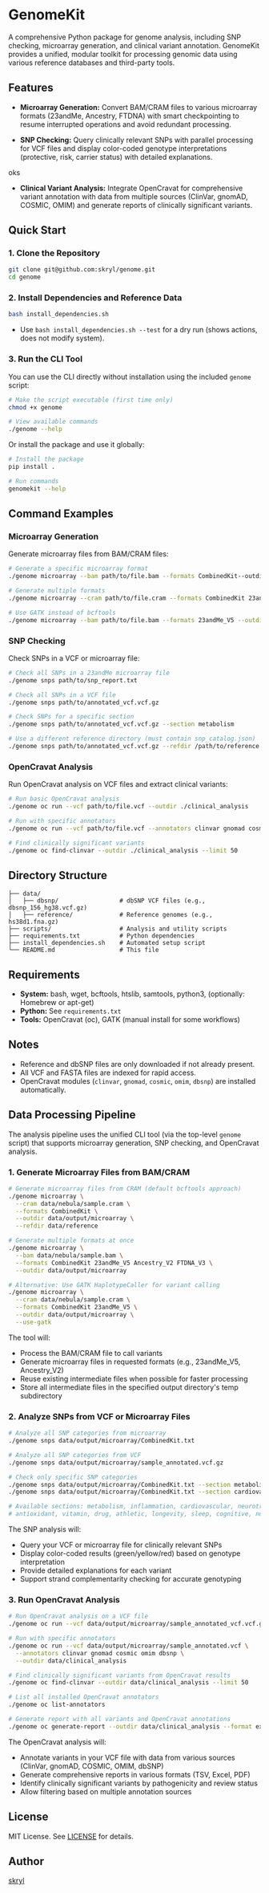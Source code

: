 # GenomeKit

A comprehensive Python package for genome analysis, including SNP checking, microarray generation, and clinical variant annotation. GenomeKit provides a unified, modular toolkit for processing genomic data using various reference databases and third-party tools.

## Features

- **Microarray Generation:** Convert BAM/CRAM files to various microarray formats (23andMe, Ancestry, FTDNA) with smart checkpointing to resume interrupted operations and avoid redundant processing.

- **SNP Checking:** Query clinically relevant SNPs with parallel processing for VCF files and display color-coded genotype interpretations (protective, risk, carrier status) with detailed explanations.

oks
- **Clinical Variant Analysis:** Integrate OpenCravat for comprehensive variant annotation with data from multiple sources (ClinVar, gnomAD, COSMIC, OMIM) and generate reports of clinically significant variants.


## Quick Start

### 1. Clone the Repository
```bash
git clone git@github.com:skryl/genome.git
cd genome
```

### 2. Install Dependencies and Reference Data
```bash
bash install_dependencies.sh
```
- Use `bash install_dependencies.sh --test` for a dry run (shows actions, does not modify system).

### 3. Run the CLI Tool

You can use the CLI directly without installation using the included `genome` script:

```bash
# Make the script executable (first time only)
chmod +x genome

# View available commands
./genome --help
```

Or install the package and use it globally:

```bash
# Install the package
pip install .

# Run commands
genomekit --help
```
## Command Examples

### Microarray Generation

Generate microarray files from BAM/CRAM files:

```bash
# Generate a specific microarray format
./genome microarray --bam path/to/file.bam --formats CombinedKit--outdir ./output

# Generate multiple formats
./genome microarray --cram path/to/file.cram --formats CombinedKit 23andMe_V5 Ancestry_V2 --outdir ./output

# Use GATK instead of bcftools
./genome microarray --bam path/to/file.bam --formats 23andMe_V5 --outdir ./output --use-gatk
```

### SNP Checking

Check SNPs in a VCF or microarray file:

```bash
# Check all SNPs in a 23andMe microarray file
./genome snps path/to/snp_report.txt

# Check all SNPs in a VCF file
./genome snps path/to/annotated_vcf.vcf.gz

# Check SNPs for a specific section
./genome snps path/to/annotated_vcf.vcf.gz --section metabolism

# Use a different reference directory (must contain snp_catalog.json)
./genome snps path/to/annotated_vcf.vcf.gz --refdir /path/to/reference --debug
```

### OpenCravat Analysis

Run OpenCravat analysis on VCF files and extract clinical variants:

```bash
# Run basic OpenCravat analysis
./genome oc run --vcf path/to/file.vcf --outdir ./clinical_analysis

# Run with specific annotators
./genome oc run --vcf path/to/file.vcf --annotators clinvar gnomad cosmic --outdir ./clinical_analysis

# Find clinically significant variants
./genome oc find-clinvar --outdir ./clinical_analysis --limit 50
```

## Directory Structure
```
├── data/
│   ├── dbsnp/                 # dbSNP VCF files (e.g., dbsnp_156_hg38.vcf.gz)
│   ├── reference/             # Reference genomes (e.g., hs38d1.fna.gz)
├── scripts/                   # Analysis and utility scripts
├── requirements.txt           # Python dependencies
├── install_dependencies.sh    # Automated setup script
└── README.md                  # This file
```

## Requirements
- **System:** bash, wget, bcftools, htslib, samtools, python3, (optionally: Homebrew or apt-get)
- **Python:** See `requirements.txt`
- **Tools:** OpenCravat (oc), GATK (manual install for some workflows)

## Notes
- Reference and dbSNP files are only downloaded if not already present.
- All VCF and FASTA files are indexed for rapid access.
- OpenCravat modules (`clinvar`, `gnomad`, `cosmic`, `omim`, `dbsnp`) are installed automatically.

## Data Processing Pipeline

The analysis pipeline uses the unified CLI tool (via the top-level `genome` script) that supports microarray generation, SNP checking, and OpenCravat analysis.

### 1. Generate Microarray Files from BAM/CRAM

```bash
# Generate microarray files from CRAM (default bcftools approach)
./genome microarray \
  --cram data/nebula/sample.cram \
  --formats CombinedKit \
  --outdir data/output/microarray \
  --refdir data/reference

# Generate multiple formats at once
./genome microarray \
  --bam data/nebula/sample.bam \
  --formats CombinedKit 23andMe_V5 Ancestry_V2 FTDNA_V3 \
  --outdir data/output/microarray

# Alternative: Use GATK HaplotypeCaller for variant calling
./genome microarray \
  --cram data/nebula/sample.cram \
  --formats CombinedKit 23andMe_V5 \
  --outdir data/output/microarray \
  --use-gatk
```

The tool will:
- Process the BAM/CRAM file to call variants
- Generate microarray files in requested formats (e.g., 23andMe_V5, Ancestry_V2)
- Reuse existing intermediate files when possible for faster processing
- Store all intermediate files in the specified output directory's temp subdirectory

### 2. Analyze SNPs from VCF or Microarray Files

```bash
# Analyze all SNP categories from microarray
./genome snps data/output/microarray/CombinedKit.txt

# Analyze all SNP categories from VCF
./genome snps data/output/microarray/sample_annotated.vcf.gz

# Check only specific SNP categories
./genome snps data/output/microarray/CombinedKit.txt --section metabolism
./genome snps data/output/microarray/CombinedKit.txt --section cardiovascular

# Available sections: metabolism, inflammation, cardiovascular, neurotransmitters,
# antioxidant, vitamin, drug, athletic, longevity, sleep, cognitive, nutrition
```

The SNP analysis will:
- Query your VCF or microarray file for clinically relevant SNPs
- Display color-coded results (green/yellow/red) based on genotype interpretation
- Provide detailed explanations for each variant
- Support strand complementarity checking for accurate genotyping

### 3. Run OpenCravat Analysis

```bash
# Run OpenCravat analysis on a VCF file
./genome oc run --vcf data/output/microarray/sample_annotated_vcf.vcf.gz --outdir data/clinical_analysis

# Run with specific annotators
./genome oc run --vcf data/output/microarray/sample_annotated.vcf \
  --annotators clinvar gnomad cosmic omim dbsnp \
  --outdir data/clinical_analysis

# Find clinically significant variants from OpenCravat results
./genome oc find-clinvar --outdir data/clinical_analysis --limit 50

# List all installed OpenCravat annotators
./genome oc list-annotators

# Generate report with all variants and OpenCravat annotations
./genome oc generate-report --outdir data/clinical_analysis --format excel
```

The OpenCravat analysis will:
- Annotate variants in your VCF file with data from various sources (ClinVar, gnomAD, COSMIC, OMIM, dbSNP)
- Generate comprehensive reports in various formats (TSV, Excel, PDF)
- Identify clinically significant variants by pathogenicity and review status
- Allow filtering based on multiple annotation sources

## License
MIT License. See [LICENSE](LICENSE) for details.

## Author
[skryl](https://github.com/skryl)
